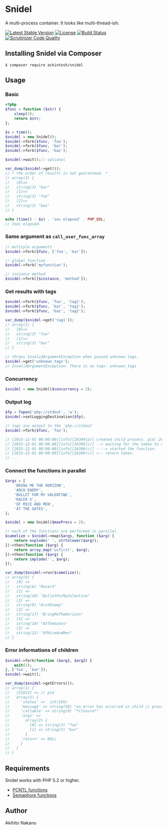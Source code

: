 # Snidel

A multi-process container. It looks like multi-thread-ish.

[![Latest Stable Version](https://poser.pugx.org/ackintosh/snidel/v/stable)](https://packagist.org/packages/ackintosh/snidel) [![License](https://poser.pugx.org/ackintosh/snidel/license)](https://packagist.org/packages/ackintosh/snidel) [![Build Status](https://travis-ci.org/ackintosh/snidel.svg?branch=master)](https://travis-ci.org/ackintosh/snidel) [![Scrutinizer Code Quality](https://scrutinizer-ci.com/g/ackintosh/snidel/badges/quality-score.png?b=master)](https://scrutinizer-ci.com/g/ackintosh/snidel/?branch=master)

## Installing Snidel via Composer

```
$ composer require ackintosh/snidel
```

## Usage

### Basic

```php
<?php
$func = function ($str) {
    sleep(3);
    return $str;
};

$s = time();
$snidel = new Snidel();
$snidel->fork($func, 'foo');
$snidel->fork($func, 'bar');
$snidel->fork($func, 'baz');

$snidel->wait();// optional

var_dump($snidel->get());
// * the order of results is not guaranteed. *
// array(3) {
//   [0]=>
//   string(3) "bar"
//   [1]=>
//   string(3) "foo"
//   [2]=>
//   string(3) "baz"
// }

echo (time() - $s) . 'sec elapsed' . PHP_EOL;
// 3sec elapsed.
```

### Same argument as `call_user_func_array`

```php
// multiple arguments
$snidel->fork($func, ['foo', 'bar']);

// global function
$snidel->fork('myfunction');

// instance method
$snidel->fork([$instance, 'method']);

```

### Get results with tags

```php
$snidel->fork($func, 'foo', 'tag1');
$snidel->fork($func, 'bar', 'tag1');
$snidel->fork($func, 'baz', 'tag2');

var_dump($snidel->get('tag1'));
// array(2) {
//   [0]=>
//   string(3) "foo"
//   [1]=>
//   string(3) "bar"
// }

// throws InvalidArgumentException when passed unknown tags.
$snidel->get('unknown_tags');
// InvalidArgumentException: There is no tags: unknown_tags
```

### Concurrency

```php
$snidel = new Snidel($concurrency = 3);

```

### Output log

```php
$fp = fopen('php://stdout', 'w');
$snidel->setLoggingDestination($fp);

// logs are output to the `php://stdout`
$snidel->fork($func, 'foo');

// [2015-12-01 00:00:00][info][26304(p)] created child process. pid: 26306
// [2015-12-01 00:00:00][info][26306(c)] --> waiting for the token to come around.
// [2015-12-01 00:00:00][info][26306(c)] ----> started the function.
// [2015-12-01 00:00:00][info][26306(c)] <-- return token.
// ...

```

### Connect the functions in parallel

```php
$args = [
    'BRING ME THE HORIZON',
    'ARCH ENEMY',
    'BULLET FOR MY VALENTINE',
    'RACER X',
    'OF MICE AND MEN',
    'AT THE GATES',
];

$snidel = new Snidel($maxProcs = 2);

// each of the functions are performed in parallel.
$camelize = $snidel->map($args, function ($arg) {
    return explode(' ', strtolower($arg));
})->then(function ($arg) {
    return array_map('ucfirst', $arg);
})->then(function ($arg) {
    return implode('', $arg);
});

var_dump($snidel->run($camelize));
// array(6) {
//   [0] =>
//   string(6) "RacerX"
//   [1] =>
//   string(20) "BulletForMyValentine"
//   [2] =>
//   string(9) "ArchEnemy"
//   [3] =>
//   string(17) "BringMeTheHorizon"
//   [4] =>
//   string(10) "AtTheGates"
//   [5] =>
//   string(12) "OfMiceAndMen"
// }
```

### Error informations of children

```php
$snidel->fork(function ($arg1, $arg2) {
    exit(1);
}, ['foo', 'bar']);
$snidel->wait();

var_dump($snidel->getErrors());
// array(1) {
//   [51813] => // pid
//   array(5) {
//     'status' =>  int(256)
//     'message' => string(50) "an error has occurred in child // process. pid: 51813"
//     'callable' => string(9) "*Closure*"
//     'args' =>
//       array(2) {
//         [0] => string(3) "foo"
//         [1] => string(3) "bar"
//       }
//     'return' => NULL
//     }
//   }
// }
```

## Requirements

Snidel works with PHP 5.2 or higher.

- [PCNTL functions](http://php.net/manual/en/ref.pcntl.php)
- [Semaphore functions](http://php.net/manual/en/ref.sem.php)

## Author

Akihito Nakano
